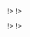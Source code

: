 

<!agenda|title=International Workshop on Smalltalk Technologies

<!day|start=23 / 08 / 2022

<!segment|start=10:30


<!talk|subject=Design Principles for a High-performance Smalltalk&length=30&author=D. Mason&room=Room 1!>
<!talk|subject=Towards Object-centric Time-traveling Debuggers&length=30&author=Maximilian Ignacio Willembrinck Santander, Steven Costiou, Adrien Vanègue and Anne Etien&room=Room 1!>
<!talk|subject=Transformation-based Refactorings: a First Analysis&length=30&author=Nicolas Anquetil, Miguel Campero, Stéphane Ducasse, Juan-Pablo Sandoval Alcocer and Pablo Tesone&room=Room 1!>

!>
!>

<!day|start=25 / 08 / 2022

<!segment|start=10:30

<!talk|subject=Using Moose platform for the implementation of a Software Product Line according to model-based Delta-Oriented Programming&length=30&author=Boubou Thiam Niang, Giacomo Kahn, Nawel Amokrane, Yacine Ouzrout, Mustapha Derras and Jannik Laval&room=Room 1!>
<!talk|subject=How Fast is AI in Pharo? Benchmarking Linear Regression&length=30&author=Oleksandr Zaitsev, Sebastian Jordan Montaño and Stéphane Ducasse&room=Room 1!>
<!talk|subject=Can We Automatically Generate Class Comments in Pharo?&length=30&author=Pooja Rani, Alexandre Bergel, Lino Hess, Timo Kehrer and Oscar Nierstrasz&room=Room 1!>

!>
!>
